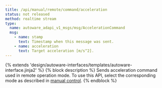 ```yaml
---
title: /api/manual/remote/command/acceleration
status: not released
method: realtime stream
type:
  name: autoware_adapi_v1_msgs/msg/AccelerationCommand
  msg:
    - name: stamp
      text: Timestamp when this message was sent.
    - name: acceleration
      text: Target acceleration [m/s^2].
---
```


{% extends 'design/autoware-interfaces/templates/autoware-interface.jinja2' %}
{% block description %}
Sends acceleration command used in remote operation mode.
To use this API, select the corresponding mode as described in [manual control](../../../../../features/manual-control.md).
{% endblock %}
